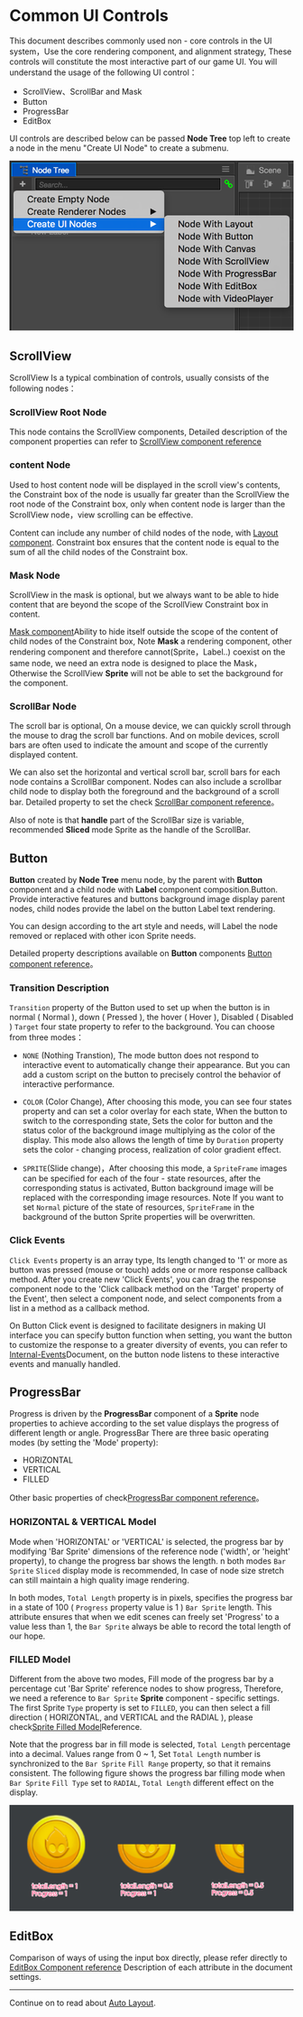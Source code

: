 # Common UI Controls

This document describes commonly used non - core controls in the UI system，Use the core rendering component, and alignment strategy, These controls will constitute the most interactive part of our game UI. You will understand the usage of the following UI control：

- ScrollView、ScrollBar and Mask
- Button
- ProgressBar
- EditBox

UI controls are described below can be passed **Node Tree** top left to create a node in the menu "Create UI Node" to create a submenu.

![create node ui](ui-components/create_node_ui.png)

## ScrollView

ScrollView Is a typical combination of controls, usually consists of the following nodes：

### ScrollView Root Node

This node contains the ScrollView components, Detailed description of the component properties can refer to [ScrollView component reference](../components/scrollview.md)

### content Node

Used to host content node will be displayed in the scroll view's contents, the Constraint box of the node is usually far greater than the ScrollView the root node of the Constraint box, only when content node is larger than the ScrollView node，view scrolling can be effective.

Content can include any number of child nodes of the node, with [Layout component](auto-layout.md). Constraint box ensures that the content node is equal to the sum of all the child nodes of the Constraint box.

### Mask Node

ScrollView in the mask is optional, but we always want to be able to hide content that are beyond the scope of the ScrollView Constraint box in content.

[Mask component](../components/mask.md)Ability to hide itself outside the scope of the content of child nodes of the Constraint box, Note **Mask** a rendering component, other rendering component and therefore cannot(Sprite，Label..) coexist on the same node, we need an extra node is designed to place the Mask，Otherwise the ScrollView **Sprite** will not be able to set the background for the component.

### ScrollBar Node

The scroll bar is optional, On a mouse device, we can quickly scroll through the mouse to drag the scroll bar functions. And on mobile devices, scroll bars are often used to indicate the amount and scope of the currently displayed content.

We can also set the horizontal and vertical scroll bar, scroll bars for each node contains a ScrollBar component. Nodes can also include a scrollbar child node to display both the foreground and the background of a scroll bar. Detailed property to set the check [ScrollBar component reference](../components/scrollbar.md)。

Also of note is that **handle** part of the ScrollBar size is variable, recommended **Sliced** mode Sprite as the handle of the ScrollBar.

## Button

**Button** created by **Node Tree** menu node, by the parent with **Button** component and a child node with **Label** component composition.Button. Provide interactive features and buttons background image display parent nodes, child nodes provide the label on the button Label text rendering.

You can design according to the art style and needs, will Label the node removed or replaced with other icon Sprite needs.

Detailed property descriptions available on **Button** components [Button component reference](../components/button.md)。

### Transition Description

`Transition` property of the Button used to set up when the button is in normal ( Normal ), down ( Pressed ), the hover ( Hover ), Disabled ( Disabled ) `Target` four state property to refer to the background. You can choose from three modes：

- `NONE` (Nothing Transtion), The mode button does not respond to interactive event to automatically change their appearance. But you can add a custom script on the button to precisely control the behavior of interactive performance.

- `COLOR` (Color Change), After choosing this mode, you can see four states property and can set a color overlay for each state, When the button to switch to the corresponding state, Sets the color for button and the status color of the background image multiplying as the color of the display. This mode also allows the length of time by `Duration` property sets the color - changing process, realization of color gradient effect.

- `SPRITE`(Slide change)，After choosing this mode, a `SpriteFrame` images can be specified for each of the four - state resources, after the corresponding status is activated, Button background image will be replaced with the corresponding image resources. Note If you want to set `Normal` picture of the state of resources, `SpriteFrame` in the background of the button Sprite properties will be overwritten.

### Click Events

`Click Events` property is an array type, Its length changed to '1' or more as button was pressed (mouse or touch) adds one or more response callback method. After you create new 'Click Events', you can drag the response component node to the 'Click callback method on the 'Target' property of the Event', then select a component node, and select components from a list in a method as a callback method.

On Button Click event is designed to facilitate designers in making UI interface you can specify button function when setting, you want the button to customize the response to a greater diversity of events, you can refer to [Internal-Events](../scripting/internal-events.md)Document, on the button node listens to these interactive events and manually handled.

## ProgressBar

Progress is driven by the **ProgressBar** component of a **Sprite** node properties to achieve according to the set value displays the progress of different length or angle. ProgressBar There are three basic operating modes (by setting the 'Mode' property):

- HORIZONTAL
- VERTICAL
- FILLED

Other basic properties of check[ProgressBar component reference](../components/progress.md)。

### HORIZONTAL & VERTICAL Model

Mode when 'HORIZONTAL' or 'VERTICAL' is selected, the progress bar by modifying 'Bar Sprite' dimensions of the reference node ('width', or 'height' property), to change the progress bar shows the length. n both modes `Bar Sprite` `Sliced` display mode is recommended, In case of node size stretch can still maintain a high quality image rendering.

In both modes, `Total Length` property is in pixels, specifies the progress bar in a state of 100 ( `Progress` property value is 1 ) `Bar Sprite` length. This attribute ensures that when we edit scenes can freely set 'Progress' to a value less than 1, the `Bar Sprite` always be able to record the total length of our hope.

### FILLED Model

Different from the above two modes, Fill mode of the progress bar by a percentage cut 'Bar Sprite' reference nodes to show progress, Therefore, we need a reference to `Bar Sprite` **Sprite** component - specific settings. The first Sprite `Type` property is set to `FILLED`, you can then select a fill direction ( HORIZONTAL, and VERTICAL and the RADIAL ), please check[Sprite Filled Model](../components/sprite.md#--2)Reference.

Note that the progress bar in fill mode is selected, `Total Length` percentage into a decimal. Values range from 0 ~ 1, Set `Total Length` number is synchronized to the `Bar Sprite` `Fill Range` property, so that it remains consistent. The following figure shows the progress bar filling mode when `Bar Sprite` `Fill Type` set to `RADIAL`, `Total Length` different effect on the display.

![filled radial](ui-components/filled_radial.png)


## EditBox

Comparison of ways of using the input box directly, please refer directly to [EditBox Component reference](../components/editbox.md) Description of each attribute in the document settings.

<hr>

Continue on to read about  [Auto Layout](auto-layout.md).

